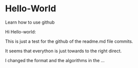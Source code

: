 # Hello-World
Learn how to use github

Hi Hello-world:

This is just a test for the github of the readme.md file commits.

It seems that everython is just towards to the right direct.

I changed the format and the algorithms in the ...
